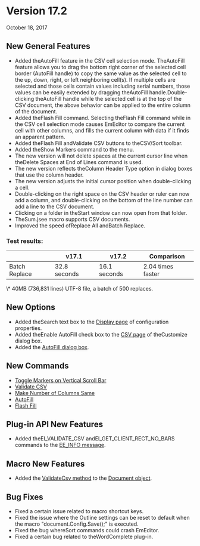 # Version 17.2

October 18, 2017

## New General Features

- Added theAutoFill feature in the CSV cell selection mode. TheAutoFill feature allows you to drag the bottom right corner of the selected cell border (AutoFill handle) to copy the same value as the selected cell to the up, down, right, or left neighboring cell(s). If multiple cells are selected and those cells contain values including serial numbers, those values can be easily extended by dragging theAutoFill handle.Double-clicking theAutoFill handle while the selected cell is at the top of the CSV document, the above behavior can be applied to the entire column of the document.
- Added theFlash Fill command. Selecting theFlash Fill command while in the CSV cell selection mode causes EmEditor to compare the current cell with other columns, and fills the current column with data if it finds an apparent pattern.
- Added theFlash Fill andValidate CSV buttons to theCSV/Sort toolbar.
- Added theShow Markers command to the menu.
- The new version will not delete spaces at the current cursor line when theDelete Spaces at End of Lines command is used.
- The new version reflects theColumn Header Type option in dialog boxes that use the column header.
- The new version adjusts the initial cursor position when double-clicking a cell.
- Double-clicking on the right space on the CSV header or ruler can now add a column, and double-clicking on the bottom of the line number can add a line to the CSV document.
- Clicking on a folder in theStart window can now open from that folder.
- TheSum.jsee macro supports CSV documents.
- Improved the speed ofReplace All andBatch Replace.

### Test results:

|  | v17.1 | v17.2 | Comparison |
| --- | --- | --- | --- |
| Batch Replace | 32.8 seconds | 16.1 seconds | 2.04 times faster |

\\* 40MB (736,831 lines) UTF-8 file, a batch of 500 replaces.

## New Options

- Added theSearch text box to the [Display page](../dlg/properties/display/index) of configuration properties.
- Added theEnable AutoFill check box to the [CSV page](../dlg/customize/csv/index) of theCustomize dialog box.
- Added the [AutoFill dialog box](../dlg/auto_fill/index).

## New Commands

- [Toggle Markers on Vertical Scroll Bar](../cmd/window/scroll_marks_toggle)
- [Validate CSV](../cmd/edit/csv_validate)
- [Make Number of Columns Same](../cmd/edit/make_columns_same)
- [AutoFill](../cmd/edit/auto_fill)
- [Flash Fill](../cmd/edit/flash_fill)

## Plug-in API New Features

- Added theEI\_VALIDATE\_CSV andEI\_GET\_CLIENT\_RECT\_NO\_BARS commands to the [EE\_INFO message](../plugin/message/ee_info).

## Macro New Features

- Added the [ValidateCsv method](../macro/document/validatecsv) to the [Document object](../macro/document/index).

## Bug Fixes

- Fixed a certain issue related to macro shortcut keys.
- Fixed the issue where the Outline settings can be reset to default when the macro "document.Config.Save();" is executed.
- Fixed the bug whereSort commands could crash EmEditor.
- Fixed a certain bug related to theWordComplete plug-in.
